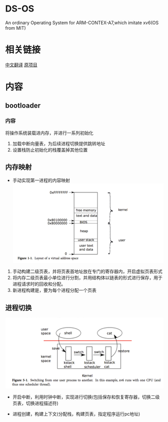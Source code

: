 # DS-OS
An ordinary Operating System for ARM-CONTEX-A7,which imitate xv6(OS from MIT)

# 相关链接
[中文翻译](https://th0ar.gitbooks.io/xv6-chinese/content/)
[原项目](https://github.com/Xv64/OS.git)

# 内容
## bootloader  
### 内容
将操作系统装载进内存，并进行一系列初始化
1. 加载中断向量表，为后续进程切换提供跳转地址
2. 设置栈防止初始化的栈覆盖掉其他位置
## 内存映射
- 手动实现第一进程的内容映射
![](./image/first.png)
1. 手动构建二级页表，并将页表首地址放在专门的寄存器内，开启虚拟页表形式
2. 将内存二级页表最小单位进行分割，并用结构体以链表的形式进行保存，用于进程请求时的回收和分配。
3. 新进程构建是，要为每个进程分配一个页表



## 进程切换

![](./image/schedule.png)
- 开启中断，利用时钟中断，实现进行切换(包括保存和恢复寄存器，切换二级页表，切换进程描述符)

- 进程创建，构建上下文(分配栈，构建页表，指定程序运行pc地址)
